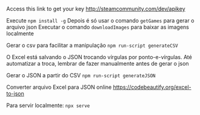 Access this link to get your key http://steamcommunity.com/dev/apikey

Execute ```npm install -g```
Depois é só usar o comando ```getGames``` para gerar o arquivo json
Executar o comando ```downloadImages``` para baixar as imagens localmente


Gerar o csv para facilitar a manipulação
```npm run-script generateCSV```

O Excel está salvando o JSON trocando vírgulas por ponto-e-vírgulas. Até automatizar a troca, lembrar de fazer manualmente antes de gerar o json

Gerar o JSON a partir do CSV
```npm run-script generateJSON```

Converter arquivo Excel para JSON online
https://codebeautify.org/excel-to-json

Para servir localmente:
```npx serve```